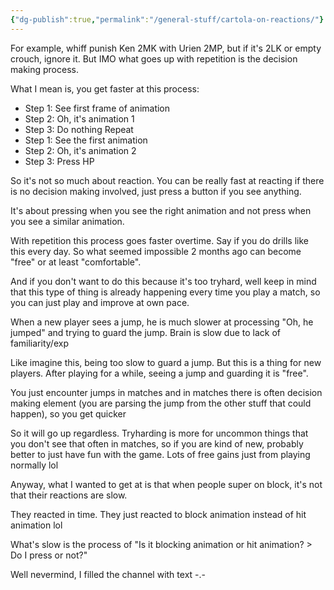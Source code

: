 ```yaml
---
{"dg-publish":true,"permalink":"/general-stuff/cartola-on-reactions/"}
---
```


For example, whiff punish Ken 2MK with Urien 2MP, but if it's 2LK or empty crouch, ignore it.
But IMO what goes up with repetition is the decision making process.

What I mean is, you get faster at this process:
- Step 1: See first frame of animation 
- Step 2: Oh, it's animation 1 
- Step 3: Do nothing
Repeat
- Step 1: See the first animation 
- Step 2: Oh, it's animation 2 
- Step 3: Press HP

So it's not so much about reaction. You can be really fast at reacting if there is no decision making involved, just press a button if you see anything.

It's about pressing when you see the right animation and not press when you see a similar animation.

With repetition this process goes faster overtime. Say if you do drills like this every day. So what seemed impossible 2 months ago can become "free" or at least "comfortable".

And if you don't want to do this because it's too tryhard, well keep in mind that this type of thing is already happening every time you play a match, so you can just play and improve at own pace.

When a new player sees a jump, he is much slower at processing "Oh, he jumped" and trying to guard the jump. Brain is slow due to lack of familiarity/exp

Like imagine this, being too slow to guard a jump. But this is a thing for new players. After playing for a while, seeing a jump and guarding it is "free".

You just encounter jumps in matches and in matches there is often decision making element (you are parsing the jump from the other stuff that could happen), so you get quicker

So it will go up regardless. Tryharding is more for uncommon things that you don't see that often in matches, so if you are kind of new, probably better to just have fun with the game. Lots of free gains just from playing normally lol

Anyway, what I wanted to get at is that when people super on block, it's not that their reactions are slow.

They reacted in time. They just reacted to block animation instead of hit animation lol

What's slow is the process of "Is it blocking animation or hit animation? > Do I press or not?"

Well nevermind, I filled the channel with text -.-